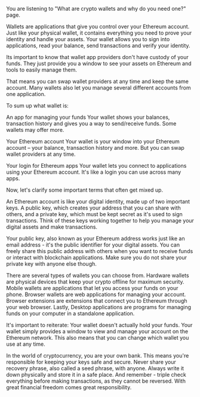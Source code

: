 You are listening to "What are crypto wallets and why do you need one?" page.

Wallets are applications that give you control over your Ethereum account. Just like your physical wallet, it contains everything you need to prove your identity and handle your assets. Your wallet allows you to sign into applications, read your balance, send transactions and verify your identity.

Its important to know that wallet app providers don't have custody of your funds. They just provide you a window to see your assets on Ethereum and tools to easily manage them. 

That means you can swap wallet providers at any time and keep the same account. Many wallets also let you manage several different accounts from one application.

To sum up what wallet is:

An app for managing your funds
Your wallet shows your balances, transaction history and gives you a way to send/receive funds. Some wallets may offer more.

Your Ethereum account
Your wallet is your window into your Ethereum account – your balance, transaction history and more. But you can swap wallet providers at any time.

Your login for Ethereum apps
Your wallet lets you connect to applications using your Ethereum account. It's like a login you can use across many apps.


Now, let's clarify some important terms that often get mixed up.

An Ethereum account is like your digital identity, made up of two important keys. A public key, which creates your address that you can share with others, and a private key, which must be kept secret as it's used to sign transactions. Think of these keys working together to help you manage your digital assets and make transactions.

Your public key, also known as your Ethereum address works just like an email address - it's the public identifier for your digital assets.
You can freely share this public address with others when you want to receive funds or interact with blockchain applications. Make sure you do not share your private key with anyone else though.

There are several types of wallets you can choose from. Hardware wallets are physical devices that keep your crypto offline for maximum security. Mobile wallets are applications that let you access your funds on your phone. Browser wallets are web applications for managing your account. Browser extensions are extensions that connect you to Ethereum through your web browser. Lastly, Desktop applications are programs for managing funds on your computer in a standalone application.

It's important to reiterate: Your wallet doesn't actually hold your funds. Your wallet simply provides a window to view and manage your account on the Ethereum network. This also means that you can change which wallet you use at any time.

In the world of cryptocurrency, you are your own bank. This means you're responsible for keeping your keys safe and secure. Never share your recovery phrase, also called a seed phrase, with anyone. Always write it down physically and store it in a safe place. And remember - triple check everything before making transactions, as they cannot be reversed. With great financial freedom comes great responsibility.
